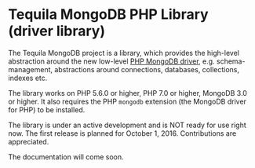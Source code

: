 # Tequila MongoDB PHP Library (driver library)

The Tequila MongoDB project is a library, which provides the high-level abstraction around the new low-level [PHP MongoDB driver](https://github.com/mongodb/mongo-php-driver), e.g.
schema-management, abstractions around connections, databases, collections, indexes etc.

The library works on PHP 5.6.0 or higher, PHP 7.0 or higher, MongoDB 3.0 or higher. It also requires the PHP `mongodb` extension (the MongoDB driver for PHP) to be installed.

The library is under an active development and is NOT ready for use right now. The first release is planned for October 1, 2016.
Contributions are appreciated.

The documentation will come soon.
